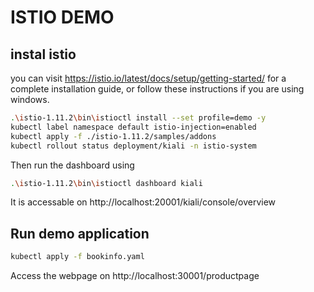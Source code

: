 # ISTIO DEMO
## instal istio
you can visit https://istio.io/latest/docs/setup/getting-started/ for a complete installation guide, or follow these instructions if you are using windows.

```sh
.\istio-1.11.2\bin\istioctl install --set profile=demo -y
kubectl label namespace default istio-injection=enabled
kubectl apply -f ./istio-1.11.2/samples/addons
kubectl rollout status deployment/kiali -n istio-system
```

Then run the dashboard using
```sh
.\istio-1.11.2\bin\istioctl dashboard kiali
```

It is accessable on http://localhost:20001/kiali/console/overview

## Run demo application
```sh
kubectl apply -f bookinfo.yaml
```

Access the webpage on http://localhost:30001/productpage